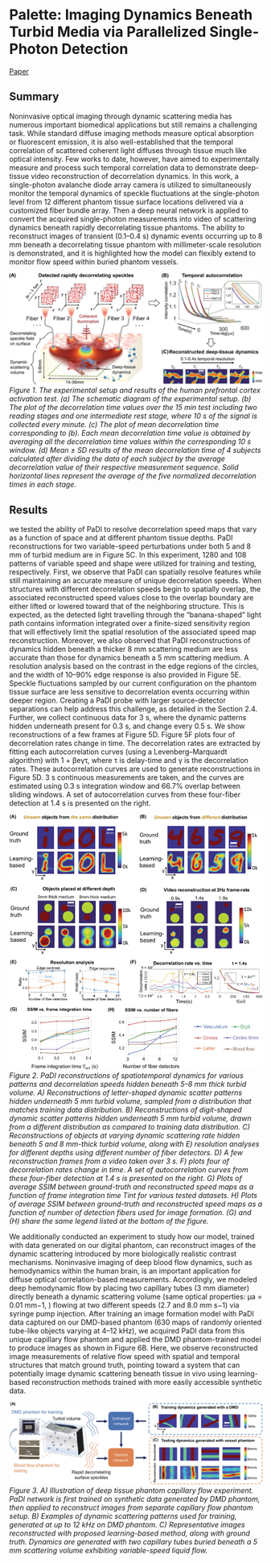 
# Palette: Imaging Dynamics Beneath Turbid Media via Parallelized Single-Photon Detection

[Paper](https://doi.org/10.1002/advs.202201885)

## Summary

Noninvasive optical imaging through dynamic scattering media has numerous important biomedical applications but still remains a challenging task. While standard diffuse imaging methods measure optical absorption or fluorescent emission, it is also well-established that the temporal correlation of scattered coherent light diffuses through tissue much like optical intensity. Few works to date, however, have aimed to experimentally measure and process such temporal correlation data to demonstrate deep-tissue video reconstruction of decorrelation dynamics. In this work, a single-photon avalanche diode array camera is utilized to simultaneously monitor the temporal dynamics of speckle fluctuations at the single-photon level from 12 different phantom tissue surface locations delivered via a customized fiber bundle array. Then a deep neural network is applied to convert the acquired single-photon measurements into video of scattering dynamics beneath rapidly decorrelating tissue phantoms. The ability to reconstruct images of transient (0.1–0.4 s) dynamic events occurring up to 8 mm beneath a decorrelating tissue phantom with millimeter-scale resolution is demonstrated, and it is highlighted how the model can flexibly extend to monitor flow speed within buried phantom vessels.

![](img//fig1.jpg)
*Figure 1. The experimental setup and results of the human prefrontal cortex activation test. (a) The schematic diagram of the experimental setup. (b) The plot of the decorrelation time values over the 15 min test including two reading stages and one intermediate rest stage, where 10 s of the signal is collected every minute. (c) The plot of mean decorrelation time corresponding to (b). Each mean decorrelation time value is obtained by averaging all the decorrelation time values within the corresponding 10 s window. (d) Mean ± SD results of the mean decorrelation time of 4 subjects calculated after dividing the data of each subject by the average decorrelation value of their respective measurement sequence. Solid horizontal lines represent the average of the five normalized decorrelation times in each stage.*

## Results
we tested the ability of PaDI to resolve decorrelation speed maps that vary as a function of space and at different phantom tissue depths. PaDI reconstructions for two variable-speed perturbations under both 5 and 8 mm of turbid medium are in Figure 5C. In this experiment, 1280 and 108 patterns of variable speed and shape were utilized for training and testing, respectively. First, we observe that PaDI can spatially resolve features while still maintaining an accurate measure of unique decorrelation speeds. When structures with different decorrelation speeds begin to spatially overlap, the associated reconstructed speed values close to the overlap boundary are either lifted or lowered toward that of the neighboring structure. This is expected, as the detected light travelling through the “banana-shaped” light path contains information integrated over a finite-sized sensitivity region that will effectively limit the spatial resolution of the associated speed map reconstruction. Moreover, we also observed that PaDI reconstructions of dynamics hidden beneath a thicker 8 mm scattering medium are less accurate than those for dynamics beneath a 5 mm scattering medium. A resolution analysis based on the contrast in the edge regions of the circles, and the width of 10–90% edge response is also provided in Figure 5E. Speckle fluctuations sampled by our current configuration on the phantom tissue surface are less sensitive to decorrelation events occurring within deeper region. Creating a PaDI probe with larger source-detector separations can help address this challenge, as detailed in the Section 2.4. Further, we collect continuous data for 3 s, where the dynamic patterns hidden underneath present for 0.3 s, and change every 0.5 s. We show reconstructions of a few frames at Figure 5D. Figure 5F plots four of decorrelation rates change in time. The decorrelation rates are extracted by fitting each autocorrelation curves (using a Levenberg–Marquardt algorithm) with 1 + βeγτ, where τ is delay-time and γ is the decorrelation rates. These autocorrelation curves are used to generate reconstructions in Figure 5D. 3 s continuous measurements are taken, and the curves are estimated using 0.3 s integration window and 66.7% overlap between sliding windows. A set of autocorrelation curves from these four-fiber detection at 1.4 s is presented on the right. 

![](img//fig2.jpg)
*Figure 2. PaDI reconstructions of spatiotemporal dynamics for various patterns and decorrelation speeds hidden beneath 5–8 mm thick turbid volume. A) Reconstructions of letter-shaped dynamic scatter patterns hidden underneath 5 mm turbid volume, sampled from a distribution that matches training data distribution. B) Reconstructions of digit-shaped dynamic scatter patterns hidden underneath 5 mm turbid volume, drawn from a different distribution as compared to training data distribution. C) Reconstructions of objects at varying dynamic scattering rate hidden beneath 5 and 8 mm-thick turbid volume, along with E) resolution analyses for different depths using different number of fiber detectors. D) A few reconstruction frames from a video taken over 3 s. F) plots four of decorrelation rates change in time. A set of autocorrelation curves from these four-fiber detection at 1.4 s is presented on the right. G) Plots of average SSIM between ground-truth and reconstructed speed maps as a function of frame integration time Tint for various tested datasets. H) Plots of average SSIM between ground-truth and reconstructed speed maps as a function of number of detection fibers used for image formation. (G) and (H) share the same legend listed at the bottom of the figure.*

We additionally conducted an experiment to study how our model, trained with data generated on our digital phantom, can reconstruct images of the dynamic scattering introduced by more biologically realistic contrast mechanisms. Noninvasive imaging of deep blood flow dynamics, such as hemodynamics within the human brain, is an important application for diffuse optical correlation-based measurements. Accordingly, we modeled deep hemodynamic flow by placing two capillary tubes (3 mm diameter) directly beneath a dynamic scattering volume (same optical properties: μa = 0.01 mm−1, 
) flowing at two different speeds (2.7 and 8.0 mm s−1) via syringe pump injection. After training an image formation model with PaDI data captured on our DMD-based phantom (630 maps of randomly oriented tube-like objects varying at 4–12 kHz), we acquired PaDI data from this unique capillary flow phantom and applied the DMD phantom-trained model to produce images as shown in Figure 6B. Here, we observe reconstructed image measurements of relative flow speed with spatial and temporal structures that match ground truth, pointing toward a system that can potentially image dynamic scattering beneath tissue in vivo using learning-based reconstruction methods trained with more easily accessible synthetic data.

![](img//fig3.jpg)
*Figure 3. A) Illustration of deep tissue phantom capillary flow experiment. PaDI network is first trained on synthetic data generated by DMD phantom, then applied to reconstruct images from separate capillary flow phantom setup. B) Examples of dynamic scattering patterns used for training, generated at up to 12 kHz on DMD phantom. C) Representative images reconstructed with proposed learning-based method, along with ground truth. Dynamics are generated with two capillary tubes buried beneath a 5 mm scattering volume exhibiting variable-speed liquid flow.*

